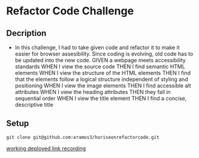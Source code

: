 # Refactor Code Challenge

## Decription

* In this challenge, I had to take given code and refactor it to make it easier for browser assesibility. Since coding is evolving, old code has to be updated into the new code.
GIVEN a webpage meets accessibility standards
WHEN I view the source code
THEN I find semantic HTML elements
WHEN I view the structure of the HTML elements
THEN I find that the elements follow a logical structure independent of styling and positioning
WHEN I view the image elements
THEN I find accessible alt attributes
WHEN I view the heading attributes
THEN they fall in sequential order
WHEN I view the title element
THEN I find a concise, descriptive title
## Setup
```
git clone git@github.com:eramos3/horiseonrefactorcode.git
```
[working deployed link recording](https://drive.google.com/file/d/1dOVAvxxMCTCL-K0eqUMu8IZNTvuLKd7v/view)